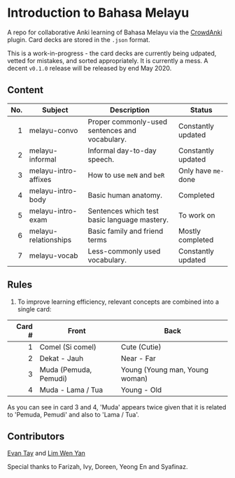 # Introduction to Bahasa Melayu

A repo for collaborative Anki learning of Bahasa Melayu via the [CrowdAnki](https://github.com/Stvad/CrowdAnki) plugin. Card decks are stored in the `.json` format.

This is a work-in-progress - the card decks are currently being udpated, vetted for mistakes, and sorted appropriately. It is currently a mess. A decent `v0.1.0` release will be released by end May 2020.

## Content

| No. | Subject               | Description                                       | Status                |
|----:|-----------------------|---------------------------------------------------|-----------------------|
|   1 | melayu-convo          | Proper commonly-used sentences and vocabulary.    | Constantly updated    |
|   2 | melayu-informal       | Informal day-to-day speech.                       | Constantly updated    |
|   3 | melayu-intro-affixes  | How to use `meN` and `beR`                        | Only have `me-` done  |
|   4 | melayu-intro-body     | Basic human anatomy.                              | Completed             |
|   5 | melayu-intro-exam     | Sentences which test basic language mastery.      | To work on            |
|   6 | melayu-relationships  | Basic family and friend terms                     | Mostly completed      |
|   7 | melayu-vocab          | Less-commonly used vocabulary.                    | Constantly updated    |

## Rules

1. To improve learning efficiency, relevant concepts are combined into a single card:

|  Card # | Front | Back |
|--------:|-----------------------|--------------------------------|
|       1 | Comel (Si comel)      | Cute (Cutie)                   |
|       2 | Dekat - Jauh          | Near - Far                     |
|       3 | Muda (Pemuda, Pemudi) | Young (Young man, Young woman) |
|       4 | Muda - Lama / Tua     | Young - Old                    |

As you can see in card 3 and 4, 'Muda' appears twice given that it is related to 'Pemuda, Pemudi' and also to 'Lama / Tua'.

## Contributors
[Evan Tay](https://github.com/DigiPie) and [Lim Wen Yan](https://github.com/Yan-99)

Special thanks to Farizah, Ivy, Doreen, Yeong En and Syafinaz.

